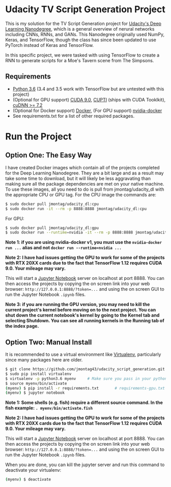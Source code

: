 # Udacity TV Script Generation Project

This is my solution for the TV Script Generation project for [Udacity's Deep Learning Nanodegree](https://www.udacity.com/course/deep-learning-nanodegree--nd101), which is a general overview of nerural networks including CNNs, RNNs, and GANs. This Nanodegree originally used NumPy, Keras, and TensorFlow, though the class has since been updated to use PyTorch instead of Keras and TensorFlow.

In this specific project, we were tasked with using TensorFlow to create a RNN to generate scripts for a Moe's Tavern scene from The Simpsons. 


## Requirements

- [Python 3.6](https://www.python.org/downloads/release/python-367/) (3.4 and 3.5 work with TensorFlow but are untested with this project)
- (Optional for GPU support) [CUDA 9.0](https://developer.nvidia.com/cuda-zone), [CUPTI](https://docs.nvidia.com/cuda/cupti/) (ships with CUDA Tooklkit), [cuDNN >= 7.2](https://developer.nvidia.com/cudnn)
- (Optional for Docker support) [Docker](https://docs.docker.com/install/), (For GPU support) [nvidia-docker](https://github.com/NVIDIA/nvidia-docker)
- See requirements.txt for a list of other required packages.


# Run the Project
## Option One: The Easy Way

I have created Docker images which contain all of the projects completed for the Deep Learning Nanodegree. They are a bit large and as a result may take some time to download, but it will likely be less aggravating than making sure all the package dependencies are met on your native machine. To use these images, all you need to do is pull from jmontag/udacity_dl with the appropriate CPU or GPU tag. For the CPU image the commands are:
```sh
$ sudo docker pull jmontag/udacity_dl:cpu
$ sudo docker run -it --rm -p 8888:8888 jmontag/udacity_dl:cpu
```

For GPU:
```sh
$ sudo docker pull jmontag/udacity_dl:gpu
$ sudo docker run --runtime=nvidia -it --rm -p 8888:8888 jmontag/udacity_dl:gpu
```
**Note 1: if you are using nvidia-docker v1, you must use the `nvidia-docker run ...` alias and not `docker run --runtime=nvidia ...`**

**Note 2: I have had issues getting the GPU to work for some of the projects with RTX 20XX cards due to the fact that TensorFlow 1.12 requires CUDA 9.0. Your mileage may vary.**

This will start a [Jupyter Notebook](https://jupyter.org/) server on localhost at port 8888. You can then access the projects by copying the on screen link into your web browser: `http://127.0.0.1:8888/?token=...` and using the on screen GUI to run the Jupyter Notebook `.ipynb` files.

**Note 3: if you are running the GPU version, you may need to kill the current project's kernel before moving on to the next project. You can shut down the current notebook's kernel by going to the Kernel tab and selecting Shutdown. You can see all running kernels in the Running tab of the index page.**


## Option Two: Manual Install

It is recommended to use a virtual environment like [Virtualenv](https://virtualenv.pypa.io/en/stable/), particularly since many packages here are older.
```sh
$ git clone https://github.com/jmontag43/udacity_script_generation.git
$ sudo pip install virtualenv
$ virtualenv -p python3.6 myenv		# Make sure you pass in your python 3.6 interpreter with -p
$ source myenv/bin/activate
(myenv) $ pip install -r requirements.txt       # requirements-gpu.txt for gpu; requires above CUDA packages
(myenv) $ jupyter notebook
```
**Note 1: Some shells (e.g. fish) require a different source command. In the fish example: `. myenv/bin/activate.fish`**

**Note 2: I have had issues getting the GPU to work for some of the projects with RTX 20XX cards due to the fact that TensorFlow 1.12 requires CUDA 9.0. Your mileage may vary.**

This will start a [Jupyter Notebook](https://jupyter.org/) server on localhost at port 8888. You can then access the projects by copying the on screen link into your web browser: `http://127.0.0.1:8888/?token=...` and using the on screen GUI to run the Jupyter Notebook `.ipynb` files.

When you are done, you can kill the jupyter server and run this command to deactivate your virtualenv:
```sh
(myenv) $ deactivate
```

